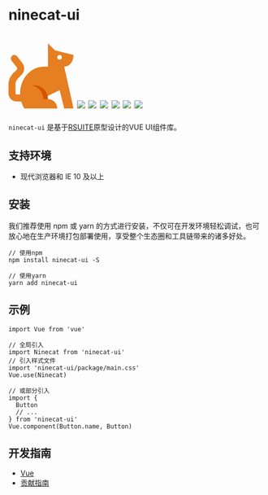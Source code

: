 <h1>
ninecat-ui
</h1>
    <h1>
      <svg t="1585320705791" class="icon" viewBox="0 0 1024 1024" version="1.1" xmlns="http://www.w3.org/2000/svg" p-id="2999" width="128" height="128"><path d="M1024 182.857143l-292.571429-73.142857-109.714285-109.714286v365.714286h-62.464C351.378286 365.714286 182.857143 554.020571 182.857143 786.285714c0 6.144 0.402286 12.178286 0.621714 18.285715H128a18.541714 18.541714 0 0 1-18.285714-18.285715v-146.285714c0-25.453714 17.627429-68.059429 35.657143-86.052571l61.147428-61.184c48.164571-48.128 53.174857-128.036571 11.300572-181.906286L134.729143 204.032a54.857143 54.857143 0 0 0-86.601143 67.364571l83.053714 106.788572c7.68 9.874286 6.582857 28.196571-2.230857 37.010286l-61.147428 61.147428C29.147429 514.962286 0 585.325714 0 640v146.285714C0 856.868571 57.417143 914.285714 128 914.285714h72.740571a440.32 440.32 0 0 0 48.128 109.714286H475.428571l36.571429-146.285714 293.851429-142.226286L877.714286 1024h146.285714l-146.505143-658.285714C987.428571 365.714286 1024 256 1024 182.857143" fill="#E67E22" p-id="3000"></path><path d="M402.285714 658.285714a218.331429 218.331429 0 0 0-73.142857 12.763429V1024h236.361143A218.258286 218.258286 0 0 0 621.714286 877.714286a219.428571 219.428571 0 0 0-219.428572-219.428572" fill="#D35400" p-id="3001"></path><path d="M621.714286 877.714286h-73.142857a219.428571 219.428571 0 0 0-219.428572-219.428572v365.714286h438.857143a146.285714 146.285714 0 0 0-146.285714-146.285714" fill="#E67E22" p-id="3002"></path><path d="M804.571429 182.857143a36.571429 36.571429 0 1 1 0 73.142857 36.571429 36.571429 0 1 1 0-73.142857" fill="#FFFFFF" p-id="3003"></path></svg>
      <img src="https://travis-ci.com/ninecat-ui/ninecat-ui.svg?branch=master">
      <img src="https://codecov.io/gh/ninecat-ui/ninecat-ui/branch/master/graph/badge.svg">
      <img src="https://img.shields.io/npm/dt/ninecat-ui">
      <img src="https://img.shields.io/badge/license-MIT-000000.svg">
      <img src="https://img.shields.io/badge/webpack-4-blue.svg">
      <img src="https://img.shields.io/badge/vue-2.6.10-green.svg">
</h1>


`ninecat-ui` 是基于<a href="https://rsuitejs.com/design/default" target="_blank">RSUITE</a>原型设计的VUE UI组件库。

## 支持环境
 - 现代浏览器和 IE 10 及以上

## 安装

我们推荐使用 npm 或 yarn 的方式进行安装，不仅可在开发环境轻松调试，也可放心地在生产环境打包部署使用，享受整个生态圈和工具链带来的诸多好处。

```shell
// 使用npm
npm install ninecat-ui -S

// 使用yarn
yarn add ninecat-ui
```

## 示例

```
import Vue from 'vue'

// 全局引入
import Ninecat from 'ninecat-ui'
// 引入样式文件
import 'ninecat-ui/package/main.css'
Vue.use(Ninecat)

// 或部分引入
import {
  Button
  // ...
} from 'ninecat-ui'
Vue.component(Button.name, Button)
```

## 开发指南

- [Vue](https://cn.vuejs.org/index.html)
- [贡献指南](https://github.com/ninecat-ui/ninecat-ui/blob/master/.github/CONTRIBUTING.zh-CN.md)